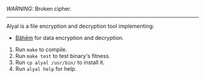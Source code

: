 *WARNING:* Broken cipher.

-----

Alyal is a file encryption and decryption tool implementing:
- [Băhēm](https://codeberg.org/rajululkahf/baheem) for data encryption and
  decryption.

1. Run `make` to compile.
1. Run `make test` to test binary's fitness.
1. Run `cp alyal /usr/bin/` to install it.
1. Run `alyal help` for help.
